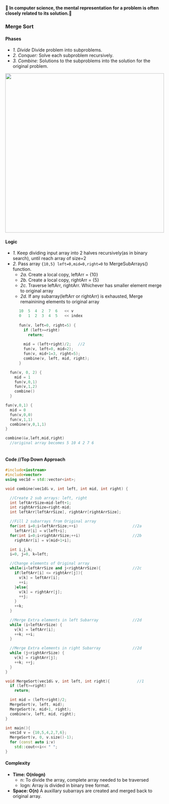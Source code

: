 **:heartbeat: In computer science, the mental representation for a problem is often closely related to its solution.:heartbeat:**

### Merge Sort
#### Phases
- *1. Divide* Divide problem into subproblems.
- *2. Conquer:* Solve each subproblem recursively.
- *3. Combine:* Solutions to the subproblems into the solution for the original problem.

<img src="images/merge_sort.JPEG" width="500" />

#### Logic
  - *1.* Keep dividing input array into 2 halves recursively(as in binary search), until reach array of size=2
  - *2.* Pass array `{10,5} left=0,mid=0,right=0` to MergeSubArrays() function.
    - *2a.* Create a local copy, leftArr = {10}
    - *2b.* Create a local copy, rightArr = {5}
    - *2c.* Traverse leftArr, rightArr. Whichever has smaller element merge to original array
    - *2d.* If any subarray(leftArr or rightArr) is exhausted, Merge remainining elements to original array
```c
      10  5  4  2  7  6   << v
      0   1  2  3  4  5   << index
      
      fun(v, left=0, right=5) {
        if (left>=right)
          return;
          
        mid = (left+right)/2;   //2
        fun(v, left=0, mid=2);
        fun(v, mid+1=3, right=5);
        combine(v, left, mid, right);
      }

  fun(v, 0, 2) {
    mid = 1
    fun(v,0,1)
    fun(v,1,2)
    combine()
  }

fun(v,0,1) {
  mid = 0
  fun(v,0,0)
  fun(v,1,1)
  combine(v,0,1,1)
}

combine(&v,left,mid,right)
  //original array becomes 5 10 4 2 7 6
  
```
#### Code  //Top Down Approach
```c++
#include<iostream>
#include<vector>
using vec1d = std::vector<int>;

void combine(vec1d& v, int left, int mid, int right) {

  //Create 2 sub arrays: left, right
  int leftArrSize=mid-left+1;
  int rightArrSize=right-mid;
  int leftArr[leftArrSize], rightArr[rightArrSize];

  //Fill 2 subarrays from Original array
  for(int i=0;i<leftArrSize;++i)                        //2a
    leftArr[i] = v[left+i];
  for(int i=0;i<rightArrSize;++i)                       //2b
    rightArr[i] = v[mid+1+i];

  int i,j,k;
  i=0, j=0, k=left;

  //Change elements of Original array
  while(i<leftArrSize and j<rightArrSize){              //2c
    if(leftArr[i] <= rightArr[j]){
      v[k] = leftArr[i];
      ++i;
    }else{
      v[k] = rightArr[j];
      ++j;
    }
    ++k;
  }

  //Merge Extra elements in left Subarray               //2d
  while (i<leftArrSize) {
    v[k] = leftArr[i];
    ++k; ++i;
  }

  //Merge Extra elements in right Subarray              //2d
  while (j<rightArrSize) {
    v[k] = rightArr[j];
    ++k; ++j;
  }
}

void MergeSort(vec1d& v, int left, int right){            //1
  if (left>=right)
    return;

  int mid = (left+right)/2;
  MergeSort(v, left, mid);
  MergeSort(v, mid+1, right);
  combine(v, left, mid, right);
}

int main(){
  vec1d v = {10,5,4,2,7,6};
  MergeSort(v, 0, v.size()-1);
  for (const auto i:v)
    std::cout<<i<< " ";
}
```
#### Complexity
  - **Time: O(nlogn)**
    - n: To divide the array, complete array needed to be traversed
    - logn: Array is divided in binary tree format.
  - **Space: O(n)** A auxillary subarrays are created and merged back to original array.
